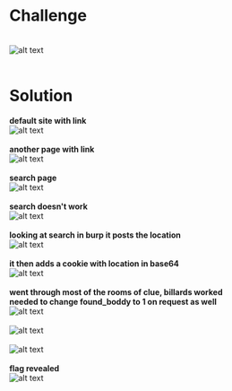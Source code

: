 # Challenge #
<br>![alt text](https://github.com/bzyo/CTFs/blob/master/2018/tuctf/web/imgs/web008.png)
<br><br>
# Solution #
**default site with link**
<br>![alt text](https://github.com/bzyo/CTFs/blob/master/2018/tuctf/web/imgs/web008-1.png)
<br><br>
**another page with link**
<br>![alt text](https://github.com/bzyo/CTFs/blob/master/2018/tuctf/web/imgs/web008-2.png)
<br><br>
**search page**
<br>![alt text](https://github.com/bzyo/CTFs/blob/master/2018/tuctf/web/imgs/web008-3.png)
<br><br>
**search doesn't work**
<br>![alt text](https://github.com/bzyo/CTFs/blob/master/2018/tuctf/web/imgs/web008-4.png)
<br><br>
**looking at search in burp it posts the location**
<br>![alt text](https://github.com/bzyo/CTFs/blob/master/2018/tuctf/web/imgs/web008-5.png)
<br><br>
**it then adds a cookie with location in base64**
<br>![alt text](https://github.com/bzyo/CTFs/blob/master/2018/tuctf/web/imgs/web008-6.png)
<br><br>
**went through most of the rooms of clue, billards worked**<br>
**needed to change found_boddy to 1 on request as well**
<br>![alt text](https://github.com/bzyo/CTFs/blob/master/2018/tuctf/web/imgs/web008-7.png)<br>
<br>![alt text](https://github.com/bzyo/CTFs/blob/master/2018/tuctf/web/imgs/web008-8.png)<br>
<br>![alt text](https://github.com/bzyo/CTFs/blob/master/2018/tuctf/web/imgs/web008-9.png)
<br><br>
**flag revealed**
<br>![alt text](https://github.com/bzyo/CTFs/blob/master/2018/tuctf/web/imgs/web008-10.png)
